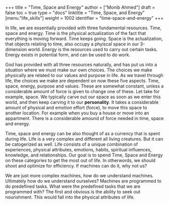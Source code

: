 +++
title = "Time, Space and Energy"
author = ["Monib Ahmed"]
draft = false
toc = true
type = "docs"
linktitle = "Time, Space, and Energy"
[menu."life_skills"]
  weight = 1002
  identifier = "time-space-and-energy"
+++

In life, we are essentially provided with three fundamental
resources. Time, space and energy. Time is the physical
actualization of the fact that everything is moving forward. Time
keeps going. Space is the actualization, that objects relating to
time, also occupy a phyiscal space in our 3-dimension world. Energy
is the resources used to carry out certain tasks. Energy exists in
potential form, and can be used to do work.

God has provided with all three resources naturally, and has put us
into a situation where we must make our own choices. The choices we
make physically are related to our values and purpose in life. As we
travel through life, the choices we make are dependent on now these
five aspects. Time, space, energy, purpose and values. These are
somewhat constant, unless a considerable amount of force is given to
change one of these. Let take for example, space. We typically carve
out our space as soon as we enter this world, and then keep carving
it to our **personality**. It takes a considerable amount of physical
and emotion effort (force), to move this space to another
location. For example when you buy a house or move into an
appartment. There is a considerable amound of force needed in time,
space and energy.

Time, space and energy can be also thought of as a currency that is
spent during life. Life is a very complex and different all living
creatures. But it can be catogerized as well. Life consists of a
unique combination of experiences, physical attributes, emotions,
habits, spiritual influences, knowledge, and relationships. Our goal
is to spend Time, Space and Energy on these categories to get the
most out of life. In otherwords, we should shoot and optimize for
efficiency. If machines can do it, why not us?

We are just more complex machines, how do we understand
machines. Ultimately how do we understand ourselves? Machines are
programmed to do predefined tasks. What were the predefined tasks
that we are programmed with? The first and obvious is the ability to
seek out nourishment. This would fall into the physical attributes
of life.